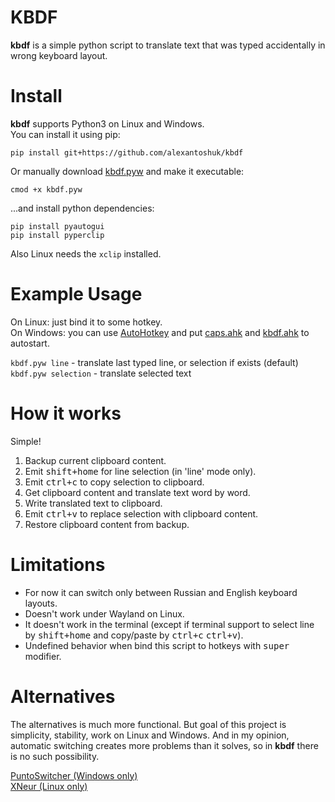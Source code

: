 KBDF
=========
**kbdf** is a simple python script to translate text that was typed accidentally in wrong keyboard layout.<br/>


Install
============
**kbdf** supports Python3 on Linux and Windows.<br/>
You can install it using pip:

`pip install git+https://github.com/alexantoshuk/kbdf`

Or manually download [kbdf.pyw](https://raw.githubusercontent.com/alexantoshuk/kbdf/master/scripts/kbdf.pyw) and make it executable:

`cmod +x kbdf.pyw`

...and install python dependencies:

`pip install pyautogui`<br/>
`pip install pyperclip`

Also Linux needs the `xclip` installed.


Example Usage
=============
On Linux: just bind it to some hotkey.<br/>
On Windows: you can use [AutoHotkey](https://www.autohotkey.com) and put [caps.ahk](https://raw.githubusercontent.com/alexantoshuk/kbdf/caps.ahk) and [kbdf.ahk](https://raw.githubusercontent.com/alexantoshuk/kbdf/kbdf.ahk) to autostart.

`kbdf.pyw line` - translate last typed line, or selection if exists (default)<br/>
`kbdf.pyw selection` - translate selected text<br/>


How it works
=============
Simple!

1) Backup current clipboard content.
2) Emit <kbd>shift+home</kbd> for line selection (in 'line' mode only).
3) Emit <kbd>ctrl+c</kbd> to copy selection to clipboard.
4) Get clipboard content and translate text word by word.
5) Write translated text to clipboard.
6) Emit <kbd>ctrl+v</kbd> to replace selection with clipboard content.
7) Restore clipboard content from backup.


Limitations
============
* For now it can switch only between Russian and English keyboard layouts.
* Doesn't work under Wayland on Linux.
* It doesn't work in the terminal (except if terminal support to select line by <kbd>shift+home</kbd> and copy/paste by <kbd>ctrl+c</kbd> <kbd>ctrl+v</kbd>).
* Undefined behavior when bind this script to hotkeys with <kbd>super</kbd> modifier.


Alternatives
============
The alternatives is much more functional. But goal of this project is simplicity, stability, work on Linux and Windows. And in my opinion, automatic switching creates more problems than it solves, so in **kbdf** there is no such possibility.

[PuntoSwitcher (Windows only)](https://yandex.ru/soft/punto/)<br/>
[XNeur  (Linux only)](https://xneur.ru/)

